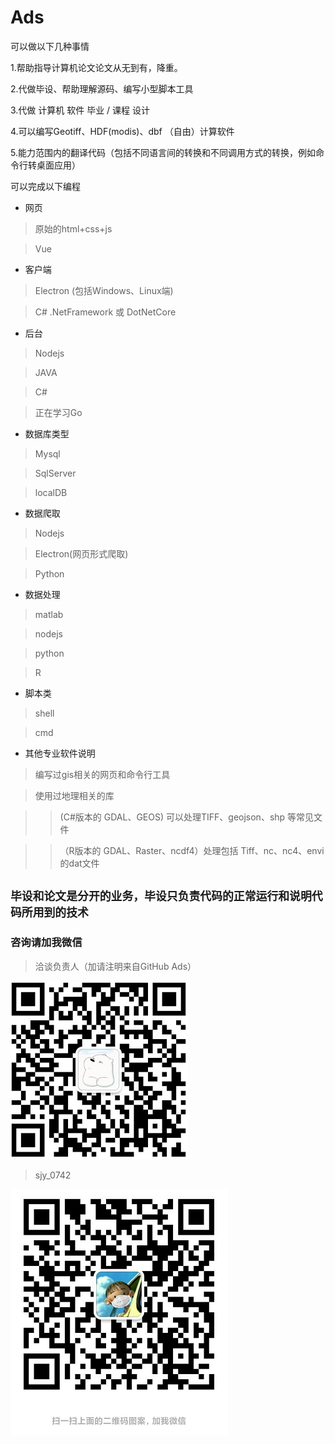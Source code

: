 # Ads

可以做以下几种事情

1.帮助指导计算机论文论文从无到有，降重。

2.代做毕设、帮助理解源码、编写小型脚本工具

3.代做 计算机 软件 毕业 / 课程 设计

4.可以编写Geotiff、HDF(modis)、dbf （自由）计算软件

5.能力范围内的翻译代码（包括不同语言间的转换和不同调用方式的转换，例如命令行转桌面应用）

可以完成以下编程

- 网页
> 原始的html+css+js

> Vue


- 客户端
> Electron (包括Windows、Linux端)

> C# .NetFramework 或 DotNetCore


- 后台
> Nodejs

> JAVA

> C#

> 正在学习Go

- 数据库类型
> Mysql

> SqlServer

> localDB

- 数据爬取
> Nodejs

> Electron(网页形式爬取)

> Python

- 数据处理
> matlab

> nodejs

> python

> R

- 脚本类
> shell

> cmd

- 其他专业软件说明
> 编写过gis相关的网页和命令行工具

> 使用过地理相关的库

>> (C#版本的 GDAL、GEOS) 可以处理TIFF、geojson、shp 等常见文件

>>（R版本的 GDAL、Raster、ncdf4）处理包括 Tiff、nc、nc4、envi的dat文件

## ```毕设和论文是分开的业务，毕设只负责代码的正常运行和说明代码所用到的技术```

### 咨询请加我微信

> 洽谈负责人（加请注明来自GitHub Ads）

![](./1585829627(1).png)

> sjy_0742

![](./weixin.png)
